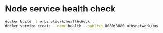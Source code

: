 # Node service health check

```sh
docker build -t orbsnetwork/healthcheck .
docker service create --name health --publish 8080:8080 orbsnetwork/healthcheck
```